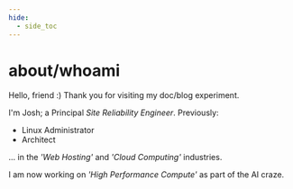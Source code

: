```yaml
---
hide:
  - side_toc
---
```

# about/whoami

Hello, friend :) Thank you for visiting my doc/blog experiment.

I'm Josh; a Principal *Site Reliability Engineer*. Previously:

* Linux Administrator
* Architect

... in the _'Web Hosting'_ and _'Cloud Computing'_ industries.

I am now working on _'High Performance Compute'_ as part of the AI craze.
